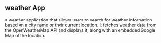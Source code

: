 <h2>weather App
</h2>
a weather application that allows users to search for weather information based on a city name or their current location. It fetches weather data from the OpenWeatherMap API and displays it, along with an embedded Google Map of the location.
